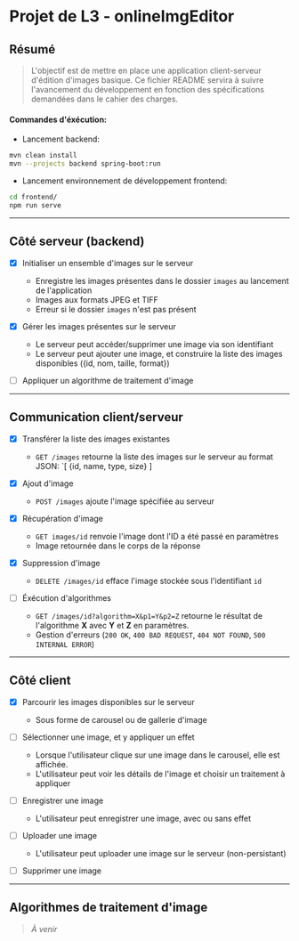 # Projet de L3 - onlineImgEditor

## Résumé

> L'objectif est de mettre en place une application client-serveur d'édition d'images basique. Ce fichier README servira à suivre l'avancement du développement en fonction des spécifications demandées dans le cahier des charges.
#### Commandes d'éxécution:
* Lancement backend:
```sh
mvn clean install
mvn --projects backend spring-boot:run
```
* Lancement environnement de développement frontend:
```sh
cd frontend/
npm run serve
```


------------------------------

## Côté serveur (backend)

* [x] Initialiser un ensemble d'images sur le serveur
  * Enregistre les images présentes dans le dossier `images` au lancement de l'application 
  * Images aux formats JPEG et TIFF
  * Erreur si le dossier `images` n'est pas présent

* [x] Gérer les images présentes sur le serveur
  * Le serveur peut accéder/supprimer une image via son identifiant
  * Le serveur peut ajouter une image, et construire la liste des images disponibles ({id, nom, taille, format})
  
* [ ] Appliquer un algorithme de traitement d'image 

---------------

## Communication client/serveur

* [x] Transférer la liste des images existantes
  * `GET /images` retourne la liste des images sur le serveur au format JSON: `[ {id, name, type, size} ]

* [x] Ajout d'image
  * `POST /images` ajoute l'image spécifiée au serveur

* [x] Récupération d'image
  * `GET images/id` renvoie l'image dont l'ID a été passé en paramètres 
  * Image retournée dans le corps de la réponse

* [x] Suppression d'image
  * `DELETE /images/id` efface l'image stockée sous l'identifiant `id`

* [ ] Éxécution d'algorithmes
  * `GET /images/id?algorithm=X&p1=Y&p2=Z` retourne le résultat de l'algorithme **X** avec **Y** et **Z** en paramètres.
  * Gestion d'erreurs (`200 OK`, `400 BAD REQUEST`, `404 NOT FOUND`, `500 INTERNAL ERROR`)


---------------

## Côté client

* [X] Parcourir les images disponibles sur le serveur
  * Sous forme de carousel ou de gallerie d'image

* [ ] Sélectionner une image, et y appliquer un effet
  * Lorsque l'utilisateur clique sur une image dans le carousel, elle est affichée.
  * L'utilisateur peut voir les détails de l'image et choisir un traitement à appliquer

* [ ] Enregistrer une image
  * L'utilisateur peut enregistrer une image, avec ou sans effet

* [ ] Uploader une image
  * L'utilisateur peut uploader une image sur le serveur (non-persistant)

* [ ] Supprimer une image 

---------------

## Algorithmes de traitement d'image

> *À venir*
